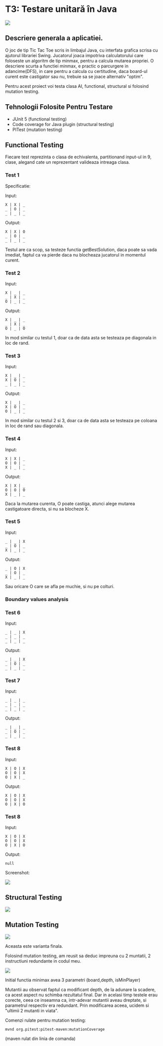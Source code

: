 # T3: Testare unitară în Java

![](screenshots/game.png)

## Descriere generala a aplicatiei.

O joc de tip Tic Tac Toe scris in limbajul Java,
cu interfata grafica scrisa cu ajutorul librariei
Swing.
Jucatorul joaca impotriva calculatorului care foloseste un algoritm de tip minmax,
pentru a calcula mutarea propriei.
O descriere scurta a functiei minmax, e practic o parcurgere in adancime(DFS), in care 
pentru a calcula cu certitudine, daca board-ul curent este castigator sau nu,
trebuie sa se joace alternativ "optim".

Pentru acest proiect voi testa clasa AI, functional, structural si folosind mutation testing.


## Tehnologii Folosite Pentru Testare

- JUnit 5 (functional testing)
- Code coverage for Java plugin (structural testing)
- PITest (mutation testing)

## Functional Testing

Fiecare test reprezinta o clasa de echivalenta, partitionand input-ul in 9, clase,
alegand cate un reprezentant valideaza intreaga clasa.

### Test 1

Specificatie: 

Input:
```
X | X | _
_ | O | _
_ | _ | _
```
Output:
```
X | X | O
_ | O | _
_ | _ | _

```

Testul are ca scop, sa testeze functia getBestSolution, daca poate
sa vada imediat, faptul ca va pierde daca nu blocheaza jucatorul in momentul curent.


### Test 2

Input:

```
X | _ | _
_ | X | _
O | _ | _
```

Output:

```
X | _ | _
_ | X | _
O | _ | O
```

In mod similar cu testul 1, doar ca de data asta se testeaza pe diagonala in loc de rand.

### Test 3

Input:

```
X | _ | _
X | O | _
_ | _ | _
```

Output:

```
X | _ | _
X | O | _
O | _ | _
```

In mod similar cu testul 2 si 3, doar ca de data asta se testeaza pe coloana in loc de rand sau diagonala.

### Test 4

Input:

```
X | X | _
O | O | _
X | _ | _
```

Output:
```
X | X | _
O | O | O
X | _ | _
```

Daca la mutarea curenta, O poate castiga, atunci alege mutarea castigatoare directa, si nu
sa blocheze X.

### Test 5

Input:

```
_ | _ | X
_ | O | _
X | _ | _
```

Output:
```
_ | O | X
_ | O | _
X | _ | _
```

Sau oricare O care se afla pe muchie, si nu pe colturi.

### Boundary values analysis

### Test 6

Input:

```
_ | _ | X
_ | _ | _
_ | _ | _
```

Output:
```
_ | _ | X
_ | O | _
_ | _ | _
```

### Test 7

Input:

```
_ | _ | _
_ | _ | _
_ | _ | _
```

Output:
```
_ | _ | _
_ | O | _
_ | _ | _
```

### Test 8

Input:

```
X | O | X
O | O | X
O | X | _
```

Output:
```
X | O | X
O | O | X
O | X | O
```

### Test 8

Input:

```
X | O | X
O | O | X
O | X | O
```

Output:
```
null
```

Screenshot:

![](screenshots/testare_functionala.png)

## Structural Testing

![](screenshots/testare_structurala.png)

## Mutation Testing

![](screenshots/mutation_testing.png)

Aceasta este varianta finala.

Folosind mutation testing, am reusit sa deduc impreuna
cu 2 muntatii, 2 instructiuni redundante in codul meu.

![](screenshots/mutation_testing_found_redundant_code.png)

Initial functia minimax avea 3 parametri (board,depth, isMinPlayer)

Mutantii au observat faptul ca modificant depth, de la adunare la scadere,
ca acest aspect nu schimba rezultatul final.
Dar in acelasi timp testele erau corecte, ceea ce inseamna ca,
intr-adevar mutantii aveau dreptate, si parametrul respectiv era redundant.
Prin modificarea aceea, ucidem si "ultimii 2 mutanti in viata".

Comenzi rulate pentru mutation testing:

```
mvnd org.pitest:pitest-maven:mutationCoverage
```
(maven rulat din linia de comanda)